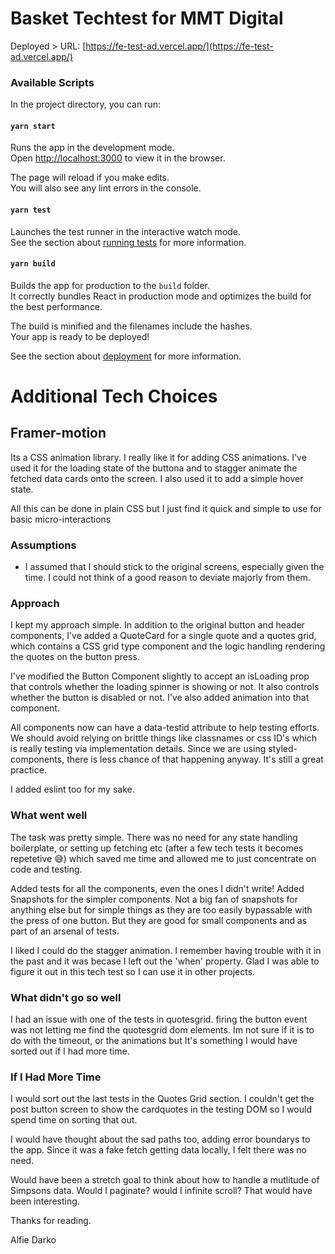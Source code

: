 # Basket Techtest for MMT Digital

Deployed > URL: [https://fe-test-ad.vercel.app/](https://fe-test-ad.vercel.app/)

### Available Scripts

In the project directory, you can run:

#### `yarn start`

Runs the app in the development mode.<br />
Open [http://localhost:3000](http://localhost:3000) to view it in the browser.

The page will reload if you make edits.<br />
You will also see any lint errors in the console.

#### `yarn test`

Launches the test runner in the interactive watch mode.<br />
See the section about [running tests](https://facebook.github.io/create-react-app/docs/running-tests) for more information.

#### `yarn build`

Builds the app for production to the `build` folder.<br />
It correctly bundles React in production mode and optimizes the build for the best performance.

The build is minified and the filenames include the hashes.<br />
Your app is ready to be deployed!

See the section about [deployment](https://facebook.github.io/create-react-app/docs/deployment) for more information.


# Additional Tech Choices

## Framer-motion

Its a CSS animation library. I really like it for adding CSS animations. I've used it for the loading state of the buttona and to stagger animate the fetched data cards onto the screen. I also used it to add a simple hover state. 

All this can be done in plain CSS but I just find it quick and simple to use for basic micro-interactions

### Assumptions
- I assumed that I should stick to the original screens, especially given the time. I could not think of a good reason to deviate majorly from them.

### Approach

I kept my approach simple. In addition to the original button and header components, I've added a QuoteCard for a single quote and a quotes grid, which contains a CSS grid type component and the logic handling rendering the quotes on the button press.

I've modified the Button Component slightly to accept an isLoading prop that controls whether the loading spinner is showing or not. It also controls whether the button is disabled or not.  I've also added animation into that component. 

All components now can have a data-testid attribute to help testing efforts. We should avoid relying on brittle things like classnames or css ID's which is really testing via implementation details. 
Since we are using styled-components, there is less chance of that happening anyway. It's still a great practice.

I added eslint too for my sake.


### What went well
The task was pretty simple. There was no need for any state handling boilerplate, or setting up fetching etc (after a few tech tests it becomes repetetive 😅) which saved me time and allowed me to just concentrate on code and testing.  

Added tests for all the components, even the ones I didn't write! Added Snapshots for the simpler components. Not a big fan of snapshots for anything else but for simple things as they are too easily bypassable with the press of one button. But they are good for small components and as part of an arsenal of tests. 

I liked I could do the stagger animation. I remember having trouble with it in the past and it was becase I left out the 'when' property. Glad I was able to figure it out in this tech test so I can use it in other projects.

### What didn't go so well
  I had an issue with one of the tests in quotesgrid. firing the button event was not letting me find the quotesgrid dom elements. Im not sure if it is to do with the timeout, or the animations but It's something I would have sorted out if I had more time.

### If I Had More Time
  I would sort out the last tests in the Quotes Grid section. I couldn't get the post button screen to show the cardquotes in the testing DOM so I would spend time on sorting that out.

  I would have thought about the sad paths too, adding error boundarys to the app. Since it was a fake fetch getting data locally, I felt there was no need.

  Would have been a stretch goal to think about how to handle a mutlitude of Simpsons data. Would I paginate? would I infinite scroll? That would have been interesting.

  Thanks for reading.

  Alfie Darko

